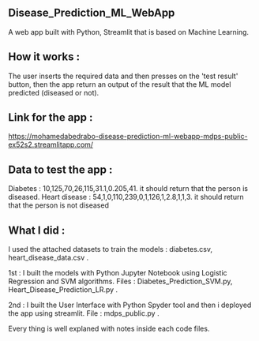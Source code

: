 ## Disease_Prediction_ML_WebApp
A web app built with Python, Streamlit that is based on Machine Learning.

## How it works :
The user inserts the required data and then presses on the 'test result' button,
then the app return an output of the result that the ML model predicted (diseased or not).

## Link for the app :
https://mohamedabedrabo-disease-prediction-ml-webapp-mdps-public-ex52s2.streamlitapp.com/

## Data to test the app :
Diabetes : 10,125,70,26,115,31.1,0.205,41. it should return that the person is diseased.
Heart disease : 54,1,0,110,239,0,1,126,1,2.8,1,1,3. it should return that the person is not diseased

## What I did :
I used the attached datasets to train the models : diabetes.csv, heart_disease_data.csv .

1st : I built the models with Python Jupyter Notebook using Logistic Regression and SVM algorithms.
Files : Diabetes_Prediction_SVM.py, Heart_Disease_Prediction_LR.py .

2nd : I built the User Interface with Python Spyder tool and then i deployed the app using streamlit.
File : mdps_public.py .

Every thing is well explaned with notes inside each code files.


